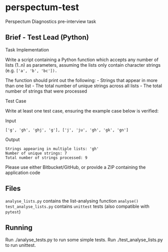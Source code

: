 # perspectum-test

Perspectum Diagnostics pre-interview task

## Brief - Test Lead (Python)

Task Implementation

Write a script containing a Python function which accepts any number of lists (1..n) as parameters, assuming the lists only contain character strings (e.g. `['a', 'b', 'bc']).`

The function should print out the following: -
    Strings that appear in more than one list -
    The total number of unique strings across all lists -
    The total number of strings that were processed

Test Case

Write at least one test case, ensuring the example case below is verified:

Input

    ['g', 'gh', 'ghj', 'g'], ['j', 'ju', 'gh', 'gk', 'gn']

Output

    Strings appearing in multiple lists: 'gh'
    Number of unique strings: 7
    Total number of strings processed: 9

Please use either Bitbucket/GitHub, or provide a ZIP containing the application code

## Files

`analyse_lists.py` contains the list-analysing function `analyse()`
`test_analyse_lists.py` contains `unittest` tests (also compatible with `pytest`)

## Running

Run ./analyse_tests.py to run some simple tests.
Run ./test_analyse_lists.py to run unittest.
